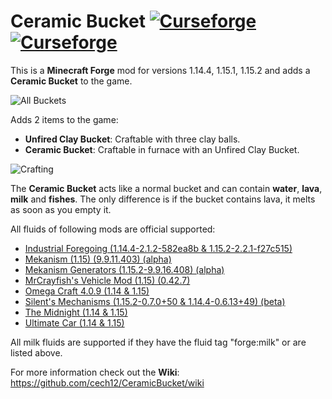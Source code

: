 # Ceramic Bucket [![Curseforge](http://cf.way2muchnoise.eu/full_ceramic-bucket_downloads.svg)](https://www.curseforge.com/minecraft/mc-mods/ceramic-bucket) [![Curseforge](http://cf.way2muchnoise.eu/versions/For%20MC_ceramic-bucket_all.svg)](https://www.curseforge.com/minecraft/mc-mods/ceramic-bucket/files)

This is a **Minecraft Forge** mod for versions 1.14.4, 1.15.1, 1.15.2 and adds a **Ceramic Bucket** to the game.

![All Buckets](https://raw.githubusercontent.com/cech12/CeramicBucket/master/material/all_buckets.png)

Adds 2 items to the game:

* **Unfired Clay Bucket**: Craftable with three clay balls.
* **Ceramic Bucket**: Craftable in furnace with an Unfired Clay Bucket.

![Crafting](https://raw.githubusercontent.com/cech12/CeramicBucket/master/material/crafting.png)

The **Ceramic Bucket** acts like a normal bucket and can contain **water**, **lava**, **milk** and **fishes**.
The only difference is if the bucket contains lava, it melts as soon as you empty it.

All fluids of following mods are official supported:
* [Industrial Foregoing (1.14.4-2.1.2-582ea8b & 1.15.2-2.2.1-f27c515)](https://www.curseforge.com/minecraft/mc-mods/industrial-foregoing)
* [Mekanism (1.15) (9.9.11.403) (alpha)](https://www.curseforge.com/minecraft/mc-mods/mekanism)
* [Mekanism Generators (1.15.2-9.9.16.408) (alpha)](https://www.curseforge.com/minecraft/mc-mods/mekanism-generators)
* [MrCrayfish's Vehicle Mod (1.15) (0.42.7)](https://www.curseforge.com/minecraft/mc-mods/mrcrayfishs-vehicle-mod)
* [Omega Craft 4.0.9 (1.14 & 1.15)](https://www.curseforge.com/minecraft/mc-mods/omega-craft-mod)
* [Silent's Mechanisms (1.15.2-0.7.0+50 & 1.14.4-0.6.13+49) (beta)](https://www.curseforge.com/minecraft/mc-mods/silents-mechanisms)
* [The Midnight (1.14 & 1.15)](https://www.curseforge.com/minecraft/mc-mods/the-midnight)
* [Ultimate Car (1.14 & 1.15)](https://www.curseforge.com/minecraft/mc-mods/ultimate-car-mod)


All milk fluids are supported if they have the fluid tag "forge:milk" or are listed above.

For more information check out the **Wiki**: https://github.com/cech12/CeramicBucket/wiki